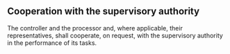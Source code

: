 ## Cooperation with the supervisory authority

The controller and the processor and, where applicable, their representatives, shall cooperate, on request, with the supervisory authority in the performance of its tasks.

